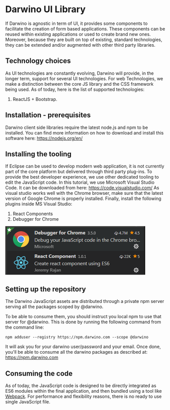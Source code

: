 # Darwino UI Library
If Darwino is agnostic in term of UI, it provides some components to facilitate the creation of form based applications. These components can be reused within existing applications or used to create brand new ones. Moreover, because they are built on top of existing, standard technologies, they can be extended and/or augmented with other third party libraries.

## Technology choices
As UI technologies are constantly evolving, Darwino will provide, in the longer term, support for several UI technologies. For web Technologies, we make a distinction between the core JS library and the CSS framework being used.
As of today, here is the list of supported technologies:
1. ReactJS + Bootstrap.

## Installation - prerequisites
Darwino client side libraries require the latest node.js and npm to be installed. You can find more information on how to download and install this software here:
https://nodejs.org/en/

## Installing the tooling
If Eclipse can be used to develop modern web application, it is not currently part of the core platform but delivered through third party plug-ins. To provide the best developer experience, we use other dedicated tooling to edit the JavaScript code. In this tutorial, we use Microsoft Visual Studio Code. It can be downloaded from here: https://code.visualstudio.com/
As visual studio works well with the Chrome browser, make sure that the latest version of Google Chrome is properly installed.
Finally, install the following plugins inside MS Visual Studio:
1. React Components
2. Debugger for Chrome

![](visual-studio-plugins.png)

## Setting up the repository
The Darwino JavaScript assets are distributed through a private npm server serving all the packages scoped by @darwino.

To be able to consume them, you should instruct you local npm to use that server for @darwino. This is done by running the following command from the command line:

    npm adduser --registry https://npm.darwino.com --scope @darwino

It will ask you for your darwino user/password and your email. Once done, you'll be able to consume all the darwino packages as described at: https://npm.darwino.com

## Consuming the code
As of today, the JavaScript code is designed to be directly integrated as ES6 modules within the final application, and then bundled using a tool like [Webpack](https://webpack.js.org/). For performance and flexibility reasons, there is no ready to use single JavaScript file.
